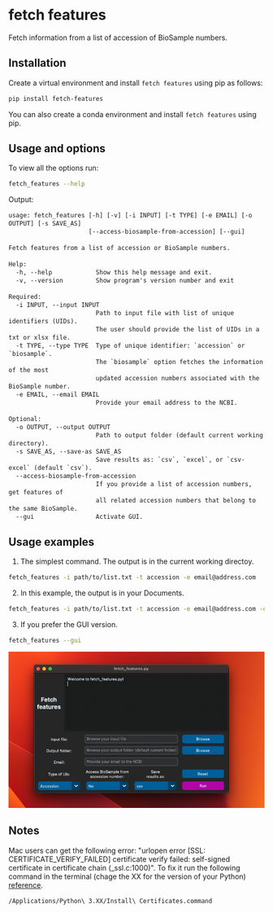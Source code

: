 # fetch features

Fetch information from a list of accession of BioSample numbers.

## Installation

Create a virtual environment and install `fetch features` using pip as follows:

```bash
pip install fetch-features
```

You can also create a conda environment and install `fetch features` using pip.

## Usage and options

To view all the options run:

```bash
fetch_features --help
```

Output:

```
usage: fetch_features [-h] [-v] [-i INPUT] [-t TYPE] [-e EMAIL] [-o OUTPUT] [-s SAVE_AS]
                      [--access-biosample-from-accession] [--gui]

Fetch features from a list of accession or BioSample numbers.

Help:
  -h, --help            Show this help message and exit.
  -v, --version         Show program's version number and exit

Required:
  -i INPUT, --input INPUT
                        Path to input file with list of unique identifiers (UIDs).
                        The user should provide the list of UIDs in a txt or xlsx file.
  -t TYPE, --type TYPE  Type of unique identifier: `accession` or `biosample`.
                        The `biosample` option fetches the information of the most
                        updated accession numbers associated with the BioSample number.
  -e EMAIL, --email EMAIL
                        Provide your email address to the NCBI.

Optional:
  -o OUTPUT, --output OUTPUT
                        Path to output folder (default current working directory).
  -s SAVE_AS, --save-as SAVE_AS
                        Save results as: `csv`, `excel`, or `csv-excel` (default `csv`).
  --access-biosample-from-accession
                        If you provide a list of accession numbers, get features of
                        all related accession numbers that belong to the same BioSample.
  --gui                 Activate GUI.
```

## Usage examples

1. The simplest command. The output is in the current working directoy.

```bash
fetch_features -i path/to/list.txt -t accession -e email@address.com
```

2. In this example, the output is in your Documents.

```bash
fetch_features -i path/to/list.txt -t accession -e email@address.com -o ~/Documents
```

3. If you prefer the GUI version.

```bash
fetch_features --gui
```

<p align='center'>
  <img src=https://github.com/ivanmugu/fetch_features/blob/main/images/fetch_features_gui.png />
</p>

## Notes
Mac users can get the following error: "urlopen error [SSL: CERTIFICATE_VERIFY_FAILED] certificate verify failed: self-signed certificate in certificate chain (_ssl.c:1000)".
To fix it run the following command in the terminal (chage the XX for the version of your Python) [reference](https://stackoverflow.com/questions/27835619/urllib-and-ssl-certificate-verify-failed-error).
```bash
/Applications/Python\ 3.XX/Install\ Certificates.command 
```